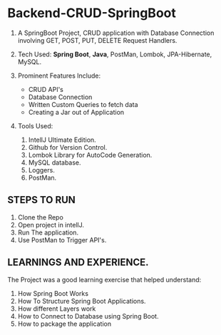 # Backend-CRUD-SpringBoot

1. A SpringBoot Project, CRUD application with Database Connection involving GET, POST, PUT, DELETE Request Handlers.

2. Tech Used: **Spring Boot**, **Java**, PostMan, Lombok, JPA-Hibernate, MySQL.

3. Prominent Features Include: 

      - CRUD API's
      - Database Connection
      - Written Custom Queries to fetch data
      - Creating a Jar out of Application
     
4. Tools Used: 
    
    1. IntellJ Ultimate Edition.
    2. Github for Version Control.
    3. Lombok Library for AutoCode Generation.
    4. MySQL database.
    5. Loggers.
    6. PostMan.
    
 ## STEPS TO RUN
 
 1. Clone the Repo
 2. Open project in intellJ.
 3. Run The application.
 4. Use PostMan to Trigger API's.
 
 ## LEARNINGS AND EXPERIENCE.
 
 The Project was a good learning exercise that helped understand:
 
 1. How Spring Boot Works
 2. How To Structure Spring Boot Applications.
 3. How different Layers work
 4. How to Connect to Database using Spring Boot.
 5. How to package the application

